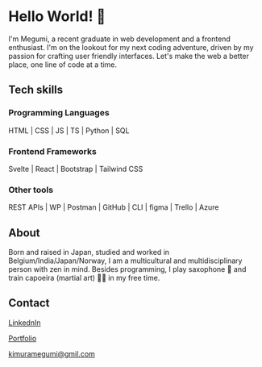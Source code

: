 # Hello World! 👋

I'm Megumi, a recent graduate in web development and a frontend enthusiast. I'm on the lookout for my next coding adventure, driven by my passion for crafting user friendly interfaces. Let's make the web a better place, one line of code at a time.

## Tech skills

### Programming Languages
HTML | CSS | JS | TS | Python | SQL

### Frontend Frameworks
Svelte | React | Bootstrap | Tailwind CSS

### Other tools
REST APIs | WP | Postman | GitHub | CLI | figma | Trello | Azure

## About
Born and raised in Japan, studied and worked in Belgium/India/Japan/Norway, I am a multicultural and multidisciplinary person with zen in mind. Besides programming, I play saxophone :saxophone: and train capoeira (martial art) :woman_cartwheeling: in my free time.

## Contact
[LinkednIn](https://www.linkedin.com/in/kimuramegumi/) 

[Portfolio](https://portfolio.megumi.no)

kimuramegumi@gmil.com




<!--
**MegumiKim/MegumiKim** is a ✨ _special_ ✨ repository because its `README.md` (this file) appears on your GitHub profile.

Here are some ideas to get you started:

- 🔭 I’m currently working on my personal mini projects.
Blog page: https://funny-boba-e7553f.netlify.app/

- 🌱 I’m currently learning Frontend Development at Noroff.

- 👯 I’m looking to collaborate on 
- 🤔 I’m looking for help with ...
- 💬 Ask me about ...
- 📫 How to reach me: 
https://www.linkedin.com/in/kimuramegumi/

- ⚡ Fun fact: I'm a capoeira martial artist :muscle:
-->
